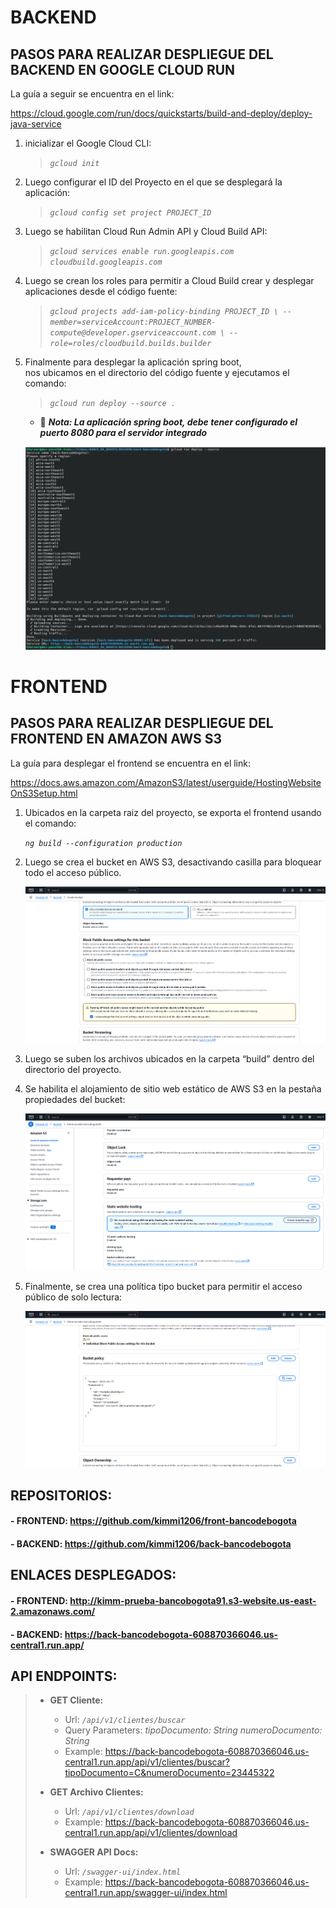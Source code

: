 # BACKEND

## PASOS PARA REALIZAR DESPLIEGUE  DEL BACKEND EN GOOGLE CLOUD RUN

La guía a seguir se encuentra en el link:<br>

<https://cloud.google.com/run/docs/quickstarts/build-and-deploy/deploy-java-service>

1. inicializar el Google Cloud CLI:<br>

   >  *`gcloud init`*


2. Luego configurar el ID del Proyecto en el que se desplegará la aplicación:<br>

   >  *`gcloud config set project PROJECT_ID`*


3. Luego se habilitan Cloud Run Admin API y Cloud Build API:<br>

   >  *`gcloud services enable run.googleapis.com cloudbuild.googleapis.com`*

4. Luego se crean los roles para permitir a Cloud Build crear y desplegar aplicaciones desde el código fuente:<br>

   >  *`gcloud projects add-iam-policy-binding PROJECT_ID \
   >      --member=serviceAccount:PROJECT_NUMBER-compute@developer.gserviceaccount.com \
   >      --role=roles/cloudbuild.builds.builder`*

5. Finalmente para desplegar la aplicación spring boot, <br>
nos ubicamos en el directorio del código fuente y ejecutamos el comando:<br>

   >  *`gcloud run deploy --source .`*

   - :memo: ***Nota: La aplicación spring boot, debe tener configurado el puerto 8080 para el servidor integrado***

   ![Deploy to Cloud Run](https://raw.githubusercontent.com/kimmi1206/documentacion-bancodebogota/refs/heads/main/DESPLIEGUE/deploy-gcloud-run.png)



# FRONTEND

## PASOS PARA REALIZAR DESPLIEGUE DEL FRONTEND EN AMAZON AWS S3

La guía para desplegar el frontend se encuentra en el link:<br>

<https://docs.aws.amazon.com/AmazonS3/latest/userguide/HostingWebsiteOnS3Setup.html>

1. Ubicados en la carpeta raiz del proyecto, se exporta el frontend usando el comando:<br>

	*`ng build --configuration production`*

2. Luego se crea el bucket en AWS S3, desactivando casilla para bloquear todo el acceso público.<br>

   ![S3 Create Bucket](https://raw.githubusercontent.com/kimmi1206/documentacion-bancodebogota/refs/heads/main/DESPLIEGUE/s3-deploy-crear-bucket.png)

3. Luego se suben los archivos ubicados en la carpeta “build” dentro del directorio del proyecto.<br>


4. Se habilita el alojamiento de sitio web estático de AWS S3 en la pestaña propiedades del bucket:<br>

   ![S3 Enable Static Website Hosting](https://raw.githubusercontent.com/kimmi1206/documentacion-bancodebogota/refs/heads/main/DESPLIEGUE/s3-deploy-static-website.png)

5. Finalmente, se crea una política tipo bucket para permitir el acceso público de solo lectura:<br>

   ![S3 Create Bucket Policy](https://raw.githubusercontent.com/kimmi1206/documentacion-bancodebogota/refs/heads/main/DESPLIEGUE/s3-deploy-bucket-policy.png)



## REPOSITORIOS:

#### - FRONTEND: https://github.com/kimmi1206/front-bancodebogota

#### - BACKEND:	 https://github.com/kimmi1206/back-bancodebogota



## ENLACES DESPLEGADOS:

#### - FRONTEND: http://kimm-prueba-bancobogota91.s3-website.us-east-2.amazonaws.com/

#### - BACKEND:	 https://back-bancodebogota-608870366046.us-central1.run.app/



## API ENDPOINTS:

> - **GET Cliente:**
>     - Url:  *`/api/v1/clientes/buscar`*
>     - Query Parameters: *tipoDocumento: String*
>                         *numeroDocumento: String*
>     - Example: <https://back-bancodebogota-608870366046.us-central1.run.app/api/v1/clientes/buscar?tipoDocumento=C&numeroDocumento=23445322>
>
>
> - **GET Archivo Clientes:**
>     - Url:  *`/api/v1/clientes/download`*
>     - Example: <https://back-bancodebogota-608870366046.us-central1.run.app/api/v1/clientes/download>
>
>
> - **SWAGGER API Docs:**
>     - Url:  *`/swagger-ui/index.html`*
>     - Example: <https://back-bancodebogota-608870366046.us-central1.run.app/swagger-ui/index.html>

